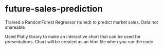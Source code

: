 # future-sales-prediction
Trained a RandomForest Regressor (tuned) to predict market sales. Data not shareable

Used Plotly library to make an interactive chart that can be used for presentations. Chart will be created as an html file when you run the code

